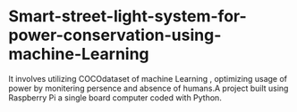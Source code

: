 # Smart-street-light-system-for-power-conservation-using-machine-Learning
It involves utilizing COCOdataset of machine Learning , optimizing usage of power by  monitering  persence and absence of humans.A project built using Raspberry Pi a single board  computer coded  with Python.   
